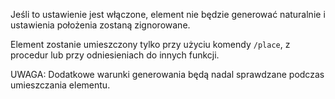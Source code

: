 Jeśli to ustawienie jest włączone, element nie będzie generować naturalnie i ustawienia położenia zostaną zignorowane.

Element zostanie umieszczony tylko przy użyciu komendy `/place`, z procedur lub przy odniesieniach do innych funkcji.

UWAGA: Dodatkowe warunki generowania będą nadal sprawdzane podczas umieszczania elementu.